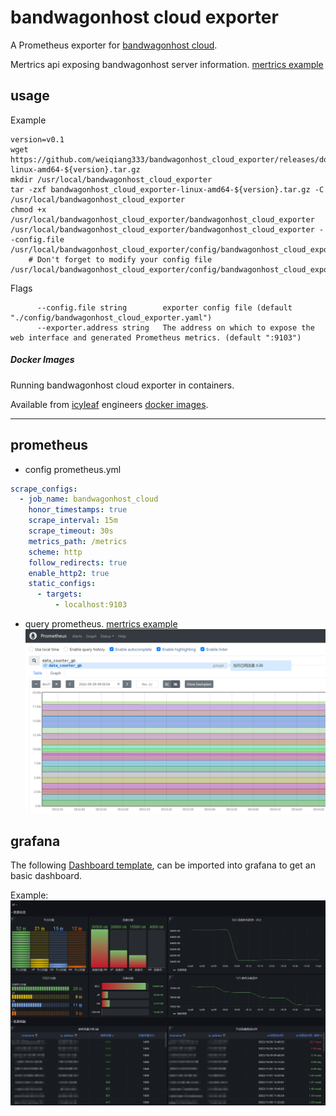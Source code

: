 # bandwagonhost cloud exporter
A Prometheus exporter for [bandwagonhost cloud](https://bandwagonhost.com/).

Mertrics api exposing bandwagonhost server information. [mertrics example](./doc/mertrics_example)

## usage
Example
```
version=v0.1
wget https://github.com/weiqiang333/bandwagonhost_cloud_exporter/releases/download/${version}/bandwagonhost_cloud_exporter-linux-amd64-${version}.tar.gz
mkdir /usr/local/bandwagonhost_cloud_exporter
tar -zxf bandwagonhost_cloud_exporter-linux-amd64-${version}.tar.gz -C /usr/local/bandwagonhost_cloud_exporter
chmod +x /usr/local/bandwagonhost_cloud_exporter/bandwagonhost_cloud_exporter
/usr/local/bandwagonhost_cloud_exporter/bandwagonhost_cloud_exporter --config.file /usr/local/bandwagonhost_cloud_exporter/config/bandwagonhost_cloud_exporter.yaml
    # Don't forget to modify your config file /usr/local/bandwagonhost_cloud_exporter/config/bandwagonhost_cloud_exporter.yaml
```
Flags
```
      --config.file string        exporter config file (default "./config/bandwagonhost_cloud_exporter.yaml")
      --exporter.address string   The address on which to expose the web interface and generated Prometheus metrics. (default ":9103")
```

##### Docker Images
  Running bandwagonhost cloud exporter in containers.

  Available from [icyleaf](https://github.com/icyleaf/) engineers [docker images](https://github.com/icyleaf/docker-images/tree/master/bandwagonhost-exporter).


---
## prometheus
- config prometheus.yml
```yaml
scrape_configs:
  - job_name: bandwagonhost_cloud
    honor_timestamps: true
    scrape_interval: 15m
    scrape_timeout: 30s
    metrics_path: /metrics
    scheme: http
    follow_redirects: true
    enable_http2: true
    static_configs:
      - targets:
          - localhost:9103
```
- query prometheus. [mertrics example](./doc/mertrics_example)
![case](./doc/img/prometheus.png)

## grafana
The following [Dashboard template](./doc/data/grafana.json), can be imported into grafana to get an basic dashboard.

Example:
![case](./doc/img/grafana-Cloud.png)
